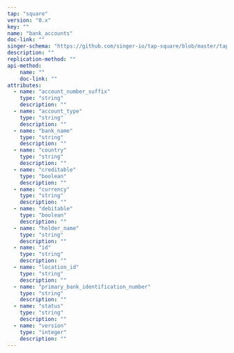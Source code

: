```yaml
---
tap: "square"
version: "0.x"
key: ""
name: "bank_accounts"
doc-link: ""
singer-schema: "https://github.com/singer-io/tap-square/blob/master/tap_square/schemas/bank_accounts.json"
description: ""
replication-method: ""
api-method:
    name: ""
    doc-link: ""
attributes:
  - name: "account_number_suffix"
    type: "string"
    description: ""
  - name: "account_type"
    type: "string"
    description: ""
  - name: "bank_name"
    type: "string"
    description: ""
  - name: "country"
    type: "string"
    description: ""
  - name: "creditable"
    type: "boolean"
    description: ""
  - name: "currency"
    type: "string"
    description: ""
  - name: "debitable"
    type: "boolean"
    description: ""
  - name: "holder_name"
    type: "string"
    description: ""
  - name: "id"
    type: "string"
    description: ""
  - name: "location_id"
    type: "string"
    description: ""
  - name: "primary_bank_identification_number"
    type: "string"
    description: ""
  - name: "status"
    type: "string"
    description: ""
  - name: "version"
    type: "integer"
    description: ""
---
```

